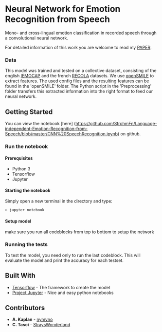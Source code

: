 # Neural Network for Emotion Recognition from Speech

Mono- and cross-lingual emotion classification in recorded speech through a convolutional neural network.

For detailed information of this work you are welcome to read my [PAPER](https://github.com/StrohmFn/Language-independent-Emotion-Recognition-from-Speech/blob/master/language-independent-emotion.pdf).

### Data
This model was trained and tested on a collective dataset, 
consisting of the english [IEMOCAP](https://sail.usc.edu/iemocap/)
and the french [RECOLA](http://diuf.unifr.ch/diva/recola/index.html) datasets.
We use [openSMILE](https://mediatum.ub.tum.de/doc/1082431/1082431.pdf) to extract features.
The used config files and the resulting features can be found in the 'openSMILE' folder.
The Python script in the 'Preprocessing' folder transfers this extracted information into the right format to feed our neural network.

## Getting Started
You can view the notebook [here] (https://github.com/StrohmFn/Language-independent-Emotion-Recognition-from-Speech/blob/master/CNN%20SpeechRecognition.ipynb) on github. 
### Run the notebook
#### Prerequisites
- Python 3
- Tensorflow
- Jupyter

#### Starting the notebook
Simply open a new terminal in the directory and type:
```bash
> jupyter notebook
```
#### Setup model
make sure you run all codeblocks from top to bottom to setup the network

### Running the tests
To test the model, you need only to run the last codeblock.
This will evaluate the model and print the accuracy for each testset.


## Built With

* [Tensorflow](https://www.tensorflow.org/) - The framework to create the model
* [Project Jupyter](https://jupyter.org/) - Nice and easy python notebooks


## Contributors

* **A. Kaplan** - [nymvno](https://github.com/nymvno)
* **C. Tasci** - [StraysWonderland](https://github.com/StraysWonderland)
